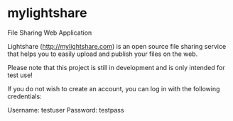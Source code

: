 # mylightshare
File Sharing Web Application

Lightshare (http://mylightshare.com) is an open source file sharing service that helps you to easily upload and publish your files 
on the web. 

Please note that this project is still in development and is only intended for test use!

If you do not wish to create an account, you can log in with the following credentials:

Username: testuser
Password: testpass
